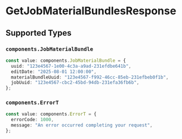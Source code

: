 # GetJobMaterialBundlesResponse


## Supported Types

### `components.JobMaterialBundle`

```typescript
const value: components.JobMaterialBundle = {
  uuid: "123e4567-1e00-4c3a-a9ad-231efdbe641b",
  editDate: "2025-08-01 12:00:00",
  materialBundleUuid: "123e4567-f992-46cc-85eb-231efbeb0f1b",
  jobUuid: "123e4567-cbc2-45bd-94db-231efa36fb6b",
};
```

### `components.ErrorT`

```typescript
const value: components.ErrorT = {
  errorCode: 1000,
  message: "An error occurred completing your request",
};
```

